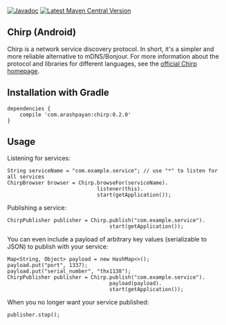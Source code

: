 [![Javadoc](https://img.shields.io/badge/javadoc-reference-blue.svg)](https://chirp.arashpayan.com/android/docs)
[![Latest Maven Central Version](https://img.shields.io/maven-central/v/com.arashpayan/chirp.svg)](https://search.maven.org/#search%7Cga%7C1%7Cg%3A%22com.arashpayan%22%20AND%20a%3A%22chirp%22)
## Chirp (Android)

Chirp is a network service discovery protocol. In short, it's a simpler and more reliable alternative to mDNS/Bonjour. For more information about the protocol and libraries for different languages, see the [official Chirp homepage](https://chirp.arashpayan.com).

## Installation with Gradle
```
dependencies {
    compile 'com.arashpayan:chirp:0.2.0'
}
```

## Usage
Listening for services:
```
String serviceName = "com.example.service"; // use "*" to listen for all services
ChirpBrowser browser = Chirp.browseFor(serviceName).
                             listener(this).
                             start(getApplication());
```

Publishing a service:
```
ChirpPublisher publisher = Chirp.publish("com.example.service").
                                 start(getApplication());
```

You can even include a payload of arbitrary key values (serializable to JSON) to publish with your service:
```
Map<String, Object> payload = new HashMap<>();
payload.put("port", 1337);
payload.put("serial_number", "thx1138");
ChirpPublisher publisher = Chirp.publish("com.example.service").
                                 payload(payload).
                                 start(getApplication());
```

When you no longer want your service published:
```
publisher.stop();
```
